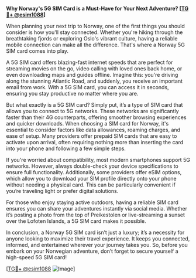 **Why Norway's 5G SIM Card is a Must-Have for Your Next Adventure? [[TG💪+ @esim1088](https://t.me/s/esim1088)]**

When planning your next trip to Norway, one of the first things you should consider is how you'll stay connected. Whether you're hiking through the breathtaking fjords or exploring Oslo's vibrant culture, having a reliable mobile connection can make all the difference. That's where a Norway 5G SIM card comes into play.

A 5G SIM card offers blazing-fast internet speeds that are perfect for streaming movies on the go, video calling with loved ones back home, or even downloading maps and guides offline. Imagine this: you're driving along the stunning Atlantic Road, and suddenly, you receive an important email from work. With a 5G SIM card, you can access it in seconds, ensuring you stay productive no matter where you are.

But what exactly is a 5G SIM card? Simply put, it’s a type of SIM card that allows you to connect to 5G networks. These networks are significantly faster than their 4G counterparts, offering smoother browsing experiences and quicker downloads. When choosing a SIM card for Norway, it's essential to consider factors like data allowances, roaming charges, and ease of setup. Many providers offer prepaid SIM cards that are easy to activate upon arrival, often requiring nothing more than inserting the card into your phone and following a few simple steps.

If you're worried about compatibility, most modern smartphones support 5G networks. However, always double-check your device specifications to ensure full functionality. Additionally, some providers offer eSIM options, which allow you to download your SIM profile directly onto your phone without needing a physical card. This can be particularly convenient if you’re traveling light or prefer digital solutions.

For those who enjoy staying active outdoors, having a reliable SIM card ensures you can share your adventures instantly via social media. Whether it’s posting a photo from the top of Preikestolen or live-streaming a sunset over the Lofoten Islands, a 5G SIM card makes it possible.

In conclusion, a Norway 5G SIM card isn’t just a luxury; it’s a necessity for anyone looking to maximize their travel experience. It keeps you connected, informed, and entertained wherever your journey takes you. So, before you embark on your Norwegian adventure, don’t forget to secure yourself a high-speed 5G SIM card!

[[TG💪+ @esim1088](https://t.me/s/esim1088) ![Image](https://i.postimg.cc/Y0z9fWf4/image.png)]